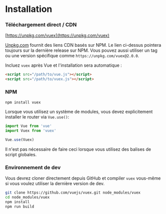 # Installation

### Téléchargement direct / CDN

[https://unpkg.com/vuex](https://unpkg.com/vuex)

[Unpkg.com](https://unpkg.com) fournit des liens CDN basés sur NPM. Le lien ci-dessus pointera toujours sur la dernière release sur NPM. Vous pouvez aussi utiliser un tag ou une version spécifique comme `https://unpkg.com/vuex@2.0.0`.

Incluez `vuex` après Vue et l'installation sera automatique :

``` html
<script src="/path/to/vue.js"></script>
<script src="/path/to/vuex.js"></script>
```

### NPM

``` bash
npm install vuex
```

Lorsque vous utilisez un système de modules, vous devez explicitement installer le router via `Vue.use()`:

``` js
import Vue from 'vue'
import Vuex from 'vuex'

Vue.use(Vuex)
```

Il n'est pas nécessaire de faire ceci lorsque vous utilisez des balises de script globales.

### Environnement de dev

Vous devrez cloner directement depuis GitHub et compiler `vuex` vous-même si
vous voulez utiliser la dernière version de dev.

``` bash
git clone https://github.com/vuejs/vuex.git node_modules/vuex
cd node_modules/vuex
npm install
npm run build
```
